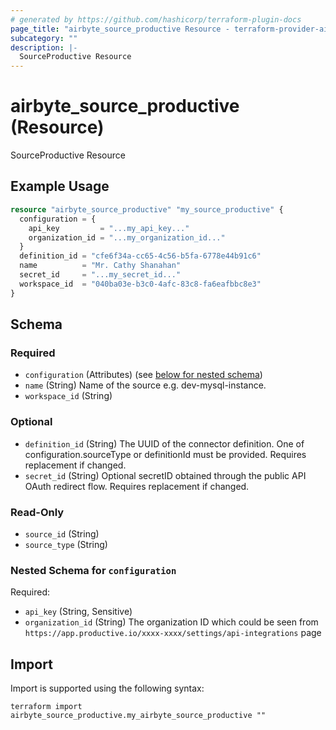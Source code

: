 ```yaml
---
# generated by https://github.com/hashicorp/terraform-plugin-docs
page_title: "airbyte_source_productive Resource - terraform-provider-airbyte"
subcategory: ""
description: |-
  SourceProductive Resource
---
```


# airbyte_source_productive (Resource)

SourceProductive Resource

## Example Usage

```terraform
resource "airbyte_source_productive" "my_source_productive" {
  configuration = {
    api_key         = "...my_api_key..."
    organization_id = "...my_organization_id..."
  }
  definition_id = "cfe6f34a-cc65-4c56-b5fa-6778e44b91c6"
  name          = "Mr. Cathy Shanahan"
  secret_id     = "...my_secret_id..."
  workspace_id  = "040ba03e-b3c0-4afc-83c8-fa6eafbbc8e3"
}
```

<!-- schema generated by tfplugindocs -->
## Schema

### Required

- `configuration` (Attributes) (see [below for nested schema](#nestedatt--configuration))
- `name` (String) Name of the source e.g. dev-mysql-instance.
- `workspace_id` (String)

### Optional

- `definition_id` (String) The UUID of the connector definition. One of configuration.sourceType or definitionId must be provided. Requires replacement if changed.
- `secret_id` (String) Optional secretID obtained through the public API OAuth redirect flow. Requires replacement if changed.

### Read-Only

- `source_id` (String)
- `source_type` (String)

<a id="nestedatt--configuration"></a>
### Nested Schema for `configuration`

Required:

- `api_key` (String, Sensitive)
- `organization_id` (String) The organization ID which could be seen from `https://app.productive.io/xxxx-xxxx/settings/api-integrations` page

## Import

Import is supported using the following syntax:

```shell
terraform import airbyte_source_productive.my_airbyte_source_productive ""
```
